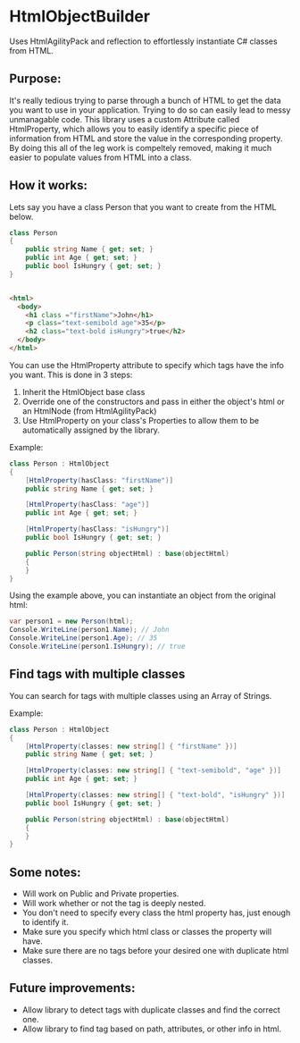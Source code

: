 # HtmlObjectBuilder

Uses HtmlAgilityPack and reflection to effortlessly instantiate C# classes from HTML.

## Purpose:

It's really tedious trying to parse through a bunch of HTML to get the data you want to use in your application. Trying to do so can easily lead to messy unmanagable code. This library uses a custom Attribute called HtmlProperty, which allows you to easily identify a specific piece of information from HTML and store the value in the corresponding property. By doing this all of the leg work is compeltely removed, making it much easier to populate values from HTML into a class.

## How it works:

Lets say you have a class Person that you want to create from the HTML below.
```cs
class Person
{
    public string Name { get; set; }
    public int Age { get; set; }
    public bool IsHungry { get; set; }
}
```

```html

<html>
  <body>
    <h1 class ="firstName">John</h1>
    <p class="text-semibold age">35</p>
    <h2 class="text-bold isHungry">true</h2>
  </body>
</html>

```

You can use the HtmlProperty attribute to specify which tags have the info you want. This is done in 3 steps:
1. Inherit the HtmlObject base class
2. Override one of the constructors and pass in either the object's html or an HtmlNode (from HtmlAgilityPack)
3. Use HtmlProperty on your class's Properties to allow them to be automatically assigned by the library.

Example:
```cs
class Person : HtmlObject
{
    [HtmlProperty(hasClass: "firstName")]
    public string Name { get; set; }

    [HtmlProperty(hasClass: "age")]
    public int Age { get; set; }

    [HtmlProperty(hasClass: "isHungry")]
    public bool IsHungry { get; set; }

    public Person(string objectHtml) : base(objectHtml)
    {
    }
}
```
Using the example above, you can instantiate an object from the original html:
```cs
var person1 = new Person(html);
Console.WriteLine(person1.Name); // John
Console.WriteLine(person1.Age); // 35
Console.WriteLine(person1.IsHungry); // true
```

## Find tags with multiple classes
You can search for tags with multiple classes using an Array of Strings.

Example:
```cs
class Person : HtmlObject
{
    [HtmlProperty(classes: new string[] { "firstName" })]
    public string Name { get; set; }

    [HtmlProperty(classes: new string[] { "text-semibold", "age" })]
    public int Age { get; set; }

    [HtmlProperty(classes: new string[] { "text-bold", "isHungry" })]
    public bool IsHungry { get; set; }

    public Person(string objectHtml) : base(objectHtml)
    {
    }
}
```

## Some notes:
- Will work on Public and Private properties.
- Will work whether or not the tag is deeply nested.
- You don't need to specify every class the html property has, just enough to identify it.
- Make sure you specify which html class or classes the property will have.
- Make sure there are no tags before your desired one with duplicate html classes.

## Future improvements:
- Allow library to detect tags with duplicate classes and find the correct one.
- Allow library to find tag based on path, attributes, or other info in html.
